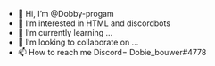 - 👋 Hi, I’m @Dobby-progam
- 👀 I’m interested in HTML and discordbots
- 🌱 I’m currently learning ...
- 💞️ I’m looking to collaborate on ...
- 📫 How to reach me Discord= Dobie_bouwer#4778 

<!---
Dobby-progam/Dobby-progam is a ✨ special ✨ repository because its `README.md` (this file) appears on your GitHub profile.
You can click the Preview link to take a look at your changes.
--->
